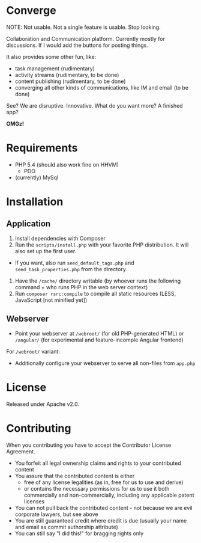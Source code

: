 Converge
========

NOTE: Not usable. Not a single feature is usable. Stop looking.

Collaboration and Communication platform. Currently mostly for discussions. If I would add the buttons for posting things.

It also provides some other fun, like:

 * task management (rudimentary)
 * activity streams (rudimentary, to be done)
 * content publishing (rudimentary, to be done)
 * converging all other kinds of communications, like IM and email (to be done)

See? We are disruptive. Innovative. What do you want more? A finished app?

**OMGz!**

Requirements
============

* PHP 5.4 (should also work fine on HHVM)
  * PDO
* (currently) MySql

Installation
============

Application
-----------

1. Install dependencies with Composer
1. Run the `scripts/install.php` with your favorite PHP distribution. It will also set up the first user.
  * If you want, also run `seed_default_tags.php` and `seed_task_properties.php` from the directory.
1. Have the `/cache/` directory writable (by whoever runs the following command + who runs PHP in the web server context)
1. Run `composer rsrc:compile` to compile all static resources (LESS, JavaScript [not minified yet])

Webserver
---------

* Point your webserver at `/webroot/` (for old PHP-generated HTML) or `/angular/` (for experimental and feature-incomple Angular frontend)

For `/webroot/` variant:

* Additionally configure your webserver to serve all non-files from `app.php`

License
=======

Released under Apache v2.0.

Contributing
============

When you contributing you have to accept the Contributor License Agreement.

* You forfeit all legal ownership claims and rights to your contributed content
* You assure that the contributed content is either
    * free of any license legalities (as in, free for us to use and derive)
    * or contains the necessary permissions for us to use it both commercially and non-commercially, including any applicable patent licenses
* You can not pull back the contributed content - not because we are evil corporate lawyers, but see above
* You are still guaranteed credit where credit is due (usually your name and email as commit authorship attribute)
* You can still say "I did this!" for bragging rights only
